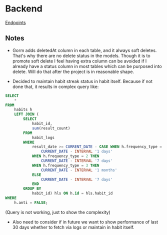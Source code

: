 # Backend

[Endpoints](https://galactic-escape-804413.postman.co/workspace/Stumble~8b18c535-4c33-4445-9f41-3fd645691d7d/collection/20124508-30a6e9dc-c460-473e-a0c3-e2fc2c5e066d?action=share&creator=20124508&active-environment=26183107-3fa6a988-04b0-403c-8575-7ec046deff9c)

## Notes

- Gorm adds deletedAt column in each table, and it always soft deletes. That's why there are no delete status in the models. Though it is to promote soft delete I feel having extra column can be avoided if I already have a status column in most tables which can be purposed into delete. Will do that after the project is in reasonable shape.

- Decided to maintain habit streak status in habit itself. Because if not done that, it results in complex query like:
```sql
SELECT
	*
FROM
	habits h
	LEFT JOIN (
		SELECT
			habit_id,
			sum(result_count)
		FROM
			habit_logs
		WHERE
			result_date >= CURRENT_DATE - CASE WHEN h.frequency_type = 1 THEN
				CURRENT_DATE - INTERVAL '1 days'
			WHEN h.frequency_type = 2 THEN
				CURRENT_DATE - INTERVAL '7 days'
			WHEN h.frequency_type = 3 THEN
				CURRENT_DATE - INTERVAL '1 months'
			ELSE
				CURRENT_DATE - INTERVAL '7 days'
			END
		GROUP BY
			habit_id) hls ON h.id = hls.habit_id
WHERE
	h.anti = FALSE;
```
(Query is not working, just to show the complexity)

- Also need to consider if in future we want to show performance of last 30 days whether to fetch via logs or maintain in habit itself.